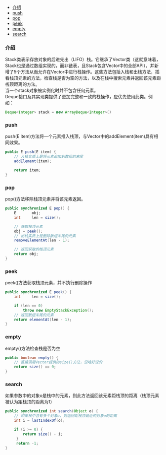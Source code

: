 * [介绍](#介绍)
* [push](#push)
* [pop](#pop)
* [peek](#peek)
* [empty](#empty)
* [search](#search)

### 介绍
Stack类表示存放对象的后进先出（LIFO）栈。它继承了Vector类（这就意味着，Stack也是通过数组实现的，而非链表，且Stack包含Vector中的全部API），并新增了5个方法从而允许在Vector中进行栈操作。这些方法包括入栈和出栈方法，插看栈顶元素的方法，检查栈是否为空的方法，以及在栈中搜索元素并返回该元素距栈顶距离的方法。  
当一个stack对象被实例化时并不包含任何元素。  
Deque接口及其实现类提供了更加完整和一致的栈操作，应优先使用此类。例如：
```java
Deque<Integer> stack = new ArrayDeque<Integer>()
```

### push
push(E item)方法将一个元素推入栈顶，与Vector中的addElement(item)具有相同效果。
```java
public E push(E item) {
    // 入栈实质上是将元素追加到数组的末尾
    addElement(item);

    return item;
}
```

### pop
pop()方法移除栈顶元素并将该元素返回。
```java
public synchronized E pop() {
    E       obj;
    int     len = size();

    // 获取栈顶元素
    obj = peek();
    // 出栈实质上是删除数组末尾的元素
    removeElementAt(len - 1);

    // 返回获取的栈顶元素
    return obj;
}
```

### peek
peek()方法获取栈顶元素，并不执行删除操作
```java
public synchronized E peek() {
    int     len = size();

    if (len == 0)
        throw new EmptyStackException();
    // 返回数组末尾的元素
    return elementAt(len - 1);
}
```

### empty
empty()方法检查栈是否为空
```java
public boolean empty() {
    // 直接调用Vector提供的size()方法，没啥好说的
    return size() == 0;
}
```

### search
如果参数中的对象o是栈中的元素，则此方法返回该元素距栈顶的距离（栈顶元素被认为距栈顶的距离为1）
```java
public synchronized int search(Object o) {
    // 如果栈中含有多个对象o，则返回距栈顶最近的对象o的距离
    int i = lastIndexOf(o);

    if (i >= 0) {
        return size() - i;
     }
     return -1;
}
```